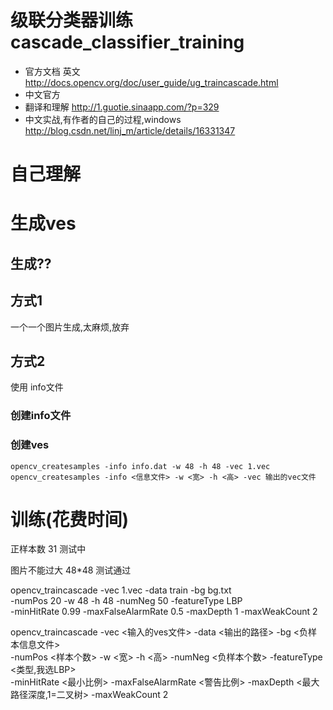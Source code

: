 # 级联分类器训练 cascade_classifier_training

* 官方文档 英文 http://docs.opencv.org/doc/user_guide/ug_traincascade.html
* 中文官方
* 翻译和理解 http://1.guotie.sinaapp.com/?p=329
* 中文实战,有作者的自己的过程,windows http://blog.csdn.net/linj_m/article/details/16331347

# 自己理解

# 生成ves

## 生成??

## 方式1

一个一个图片生成,太麻烦,放弃

## 方式2

使用 info文件

### 创建info文件

### 创建ves

    opencv_createsamples -info info.dat -w 48 -h 48 -vec 1.vec
    opencv_createsamples -info <信息文件> -w <宽> -h <高> -vec 输出的vec文件


# 训练(花费时间)
正样本数 31 测试中

图片不能过大 48*48 测试通过

   opencv_traincascade -vec 1.vec -data train -bg bg.txt \
   -numPos 20 -w 48 -h 48 -numNeg 50 -featureType LBP \
   -minHitRate 0.99 -maxFalseAlarmRate 0.5 -maxDepth 1 -maxWeakCount 2


   opencv_traincascade -vec <输入的ves文件> -data <输出的路径> -bg <负样本信息文件> \
   -numPos <样本个数> -w <宽> -h <高> -numNeg <负样本个数> -featureType <类型,我选LBP> \
   -minHitRate <最小比例> -maxFalseAlarmRate <警告比例> -maxDepth <最大路径深度,1=二叉树> -maxWeakCount 2
